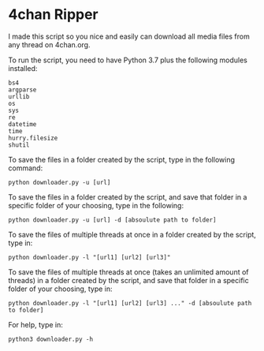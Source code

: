 # 4chan Ripper
I made this script so you nice and easily can download all media files from any thread on 4chan.org.

To run the script, you need to have Python 3.7 plus the following modules installed:
	
	bs4
	argparse
	urllib
	os
	sys
	re
	datetime
	time
	hurry.filesize
	shutil
  
To save the files in a folder created by the script, type in the following command:

	python downloader.py -u [url]

To save the files in a folder created by the script, and save that folder in a specific folder of your choosing, type in the following:

	python downloader.py -u [url] -d [absoulute path to folder]
	
To save the files of multiple threads at once in a folder created by the script, type in:

	python downloader.py -l "[url1] [url2] [url3]"
	
To save the files of multiple threads at once (takes an unlimited amount of threads) in a folder created by the script, and save that folder in a specific folder of your choosing, type in:

	python downloader.py -l "[url1] [url2] [url3] ..." -d [absoulute path to folder]

For help, type in:

	python3 downloader.py -h
